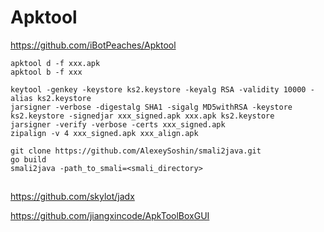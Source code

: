 # Apktool

https://github.com/iBotPeaches/Apktool

```shell
apktool d -f xxx.apk
apktool b -f xxx
```

```shell
keytool -genkey -keystore ks2.keystore -keyalg RSA -validity 10000 -alias ks2.keystore
jarsigner -verbose -digestalg SHA1 -sigalg MD5withRSA -keystore ks2.keystore -signedjar xxx_signed.apk xxx.apk ks2.keystore
jarsigner -verify -verbose -certs xxx_signed.apk
zipalign -v 4 xxx_signed.apk xxx_align.apk
```


```shell
git clone https://github.com/AlexeySoshin/smali2java.git
go build
smali2java -path_to_smali=<smali_directory>
```

## 
https://github.com/skylot/jadx

https://github.com/jiangxincode/ApkToolBoxGUI
